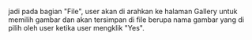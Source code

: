 jadi pada bagian "File", user akan di arahkan ke halaman Gallery untuk memilih gambar dan akan tersimpan di file berupa nama gambar yang di pilih oleh user ketika user mengklik "Yes".